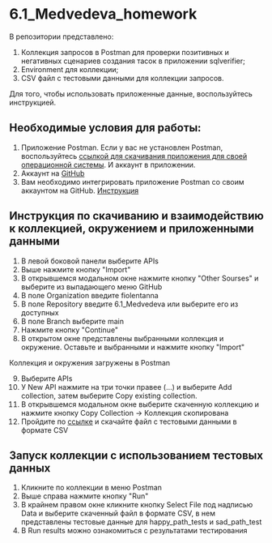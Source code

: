 # 6.1_Medvedeva_homework

В репозитории представлено:
1. Коллекция запросов в Postman для проверки позитивных и негативных сценариев создания тасок в приложении sqlverifier;
2. Environment для коллекции;
3. CSV файл с тестовыми данными для коллекции запросов.

Для того, чтобы использовать приложенные данные, воспользуйтесь инструкцией.

## Необходимые условия для работы:
1. Приложение Postman. Если у вас не установлен Postman, воспользуйтесь [ссылкой для скачивания приложения для своей операционной системы](https://www.postman.com/downloads/). И аккаунт в приложении. 
2. Аккаунт на [GitHub](https://github.com/)
3. Вам необходимо интегрировать приложение Postman со своим аккаунтом на GitHub. [Инструкция](https://learning.postman.com/docs/integrations/available-integrations/github/)

## Инструкция по скачиванию и взаимодействию к коллекцией, окружением и приложенными данными
1. В левой боковой панели выберите APIs
2. Выше нажмите кнопку "Import"
3. В открывшемся модальном окне нажмите кнопку "Other Sourses" и выберите из выпадающего меню GitHub
4. В поле  Organization введите fiolentanna
5. В поле Repository введите 6.1_Medvedeva или выберите его из доступных
6. В поле Branch выберите main
7. Нажмите кнопку "Continue"
8. В открытом окне представлены выбранными коллекция и окружение. Оставьте и выбранными и нажмите кнопку "Import"
   
Коллекция и окружения загружены в Postman

9. Выберите APIs
10. У New API  нажмите на три точки правее (...) и выберите Add collection, затем выберите Copy existing collection.
11. В открывшемся модальном окне выберите скаченную коллекцию и нажмите кнопку Сopy Collection -> Коллекция скопирована
12. Пройдите по [ссылке](https://github.com/fiolentanna/6.1_Medvedeva/blob/main/5.2_Medvedeva_test_data.csv)  и скачайте файл с тестовыми данными в формате CSV

## Запуск коллекции с использованием тестовых данных
1. Кликните по коллекции в меню Postman
2. Выше справа нажмите кнопку "Run"
3. В крайнем правом окне кликните кнопку Select File  под надписью Data и выберите скаченный файл в формате CSV, в нем представлены тестовые данные для happy_path_tests  и sad_path_test
4. В Run results можно ознакомиться c результатами тестирования
   
